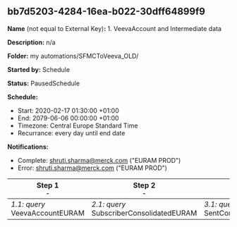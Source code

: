 ## bb7d5203-4284-16ea-b022-30dff64899f9

**Name** (not equal to External Key)**:** 1.  VeevaAccount and Intermediate data

**Description:** n/a

**Folder:** my automations/SFMCToVeeva_OLD/

**Started by:** Schedule

**Status:** PausedSchedule

**Schedule:**

* Start: 2020-02-17 01:30:00 +01:00
* End: 2079-06-06 00:00:00 +01:00
* Timezone: Central Europe Standard Time
* Recurrance: every day until end date

**Notifications:**

* Complete: shruti.sharma@merck.com ("EURAM PROD")
* Error: shruti.sharma@merck.com ("EURAM PROD")

| Step 1<br>_<small>-</small>_ | Step 2<br>_<small>-</small>_ | Step 3<br>_<small>-</small>_ | Step 4<br>_<small>-</small>_ | Step 5<br>_<small>-</small>_ |
| --- | --- | --- | --- | --- |
| _1.1: query_<br>VeevaAccountEURAM | _2.1: query_<br>SubscriberConsolidatedEURAM | _3.1: query_<br>SentConsolidatedEURAM | _4.1: query_<br>OpensConsolidatedEURAM | _5.1: query_<br>ClicksConsolidatedEURAM |

